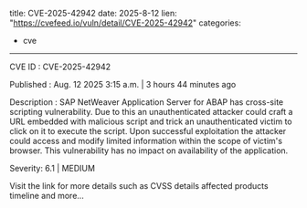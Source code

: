  
title: CVE-2025-42942
date: 2025-8-12
lien: "https://cvefeed.io/vuln/detail/CVE-2025-42942"
categories:
  - cve
---

CVE ID : CVE-2025-42942

Published :  Aug. 12
2025
3:15 a.m. | 3 hours
44 minutes ago

Description : SAP NetWeaver Application Server for ABAP has cross-site scripting vulnerability. Due to this
an unauthenticated attacker could craft a URL embedded with malicious script and trick an unauthenticated victim to click on it to execute the script. Upon successful exploitation
the attacker could access and modify limited information within the scope of victim's browser. This vulnerability has no impact on availability of the application.

Severity: 6.1 | MEDIUM

Visit the link for more details
such as CVSS details
affected products
timeline
and more...

